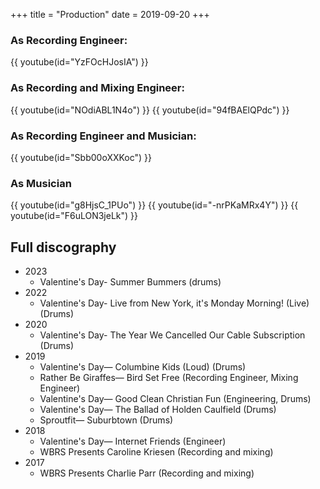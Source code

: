 +++
title = "Production"
date = 2019-09-20
+++
### As Recording Engineer:
{{ youtube(id="YzFOcHJosIA") }}


### As Recording and Mixing Engineer:
{{ youtube(id="NOdiABL1N4o") }}
{{ youtube(id="94fBAElQPdc") }}

### As Recording Engineer and Musician:
{{ youtube(id="Sbb00oXXKoc") }}

### As Musician
{{ youtube(id="g8HjsC_1PUo") }}
{{ youtube(id="-nrPKaMRx4Y") }}
{{ youtube(id="F6uLON3jeLk") }}

## Full discography
- 2023
    - Valentine's Day- Summer Bummers (drums)
- 2022
    - Valentine's Day- Live from New York, it's Monday Morning! (Live) (Drums)
- 2020
    - Valentine's Day- The Year We Cancelled Our Cable Subscription (Drums)
- 2019
    - Valentine's Day— Columbine Kids (Loud) (Drums) 
    - Rather Be Giraffes— Bird Set Free (Recording Engineer, Mixing Engineer)
    - Valentine's Day— Good Clean Christian Fun (Engineering, Drums)
    - Valentine's Day— The Ballad of Holden Caulfield (Drums)
    - Sproutfit— Suburbtown (Drums)
- 2018
    - Valentine's Day— Internet Friends (Engineer)
    - WBRS Presents Caroline Kriesen (Recording and mixing)
- 2017
    - WBRS Presents Charlie Parr (Recording and mixing)
